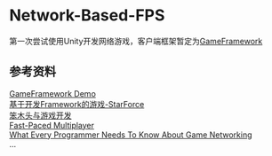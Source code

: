 # Network-Based-FPS
第一次尝试使用Unity开发网络游戏，客户端框架暂定为[GameFramework](https://gameframework.cn/)

## 参考资料
[GameFramework Demo](https://github.com/mutouzdl/gameframework_demo)<br>
[基于开发Framework的游戏-StarForce](https://github.com/EllanJiang/StarForce)<br>
[笨木头与游戏开发](http://www.benmutou.com/archives/category/Game%20Framework)<br>
[Fast-Paced Multiplayer](https://www.gabrielgambetta.com/client-server-game-architecture.html)<br>
[What Every Programmer Needs To Know About Game Networking](https://gafferongames.com/post/what_every_programmer_needs_to_know_about_game_networking/)<br>
...
